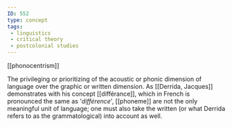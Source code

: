 ```yaml
---
ID: 552
type: concept
tags: 
 - linguistics
 - critical theory
 - postcolonial studies
---
```


[[phonocentrism]]

 The
privileging or prioritizing of the acoustic or phonic dimension of
language over the graphic or written dimension. As [[Derrida, Jacques]] demonstrates with
his concept [[différance]],
which in French is pronounced the same as '*différence*',
[[phoneme]] are not the only
meaningful unit of language; one must also take the written (or what
Derrida refers to as the grammatological) into account as well.
